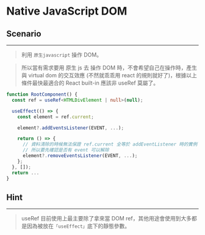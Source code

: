 # Native JavaScript DOM


## Scenario
---
> 利用 ```原生javascript``` 操作 DOM。

> 所以當有需求要用 原生 js 去 操作 DOM 時，不會希望自己在操作時，產生與 virtual dom 的交互效應 (不然就乖乖用 react 的規則就好了)，根據以上條件最快最適合的 React built-in 應該非 useRef 莫屬了。

```typescript
function RootComponent() {
  const ref = useRef<HTMLDivElement | null>(null);

  useEffect(() => {
    const element = ref.current;

    element?.addEventsListener(EVENT, ...);

    return () => {
      // 資料清除的時候無法保證 ref.current 全等於 addEventListener 時的實例
      // 所以要先確認是否有 event 可以解除
      element?.removeEventsListener(EVENT, ...);
    };
  }, []);
  return ...
}
```

## Hint
---
> useRef 目前使用上最主要除了拿來當 DOM ref，其他用途會使用到大多都是因為被放在```「useEffect」```底下的靜態參數。